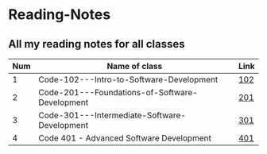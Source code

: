 # Reading-Notes

## All my reading notes for all classes 

Num|Name of class|Link
-|-|-
1|Code-102---Intro-to-Software-Development|[102](https://muntherabdlrahman.github.io/Reading-notes/)
2|Code-201---Foundations-of-Software-Development|[201](https://muntherabdlrahman.github.io/Code-201-Reading-Notes/)
3|Code-301---Intermediate-Software-Development|[301](https://muntherabdlrahman.github.io/Code-301---Intermediate-Software-Development/)
4|Code 401 - Advanced Software Development|[401](https://muntherabdlrahman.github.io/401-Readings-Notes/)

